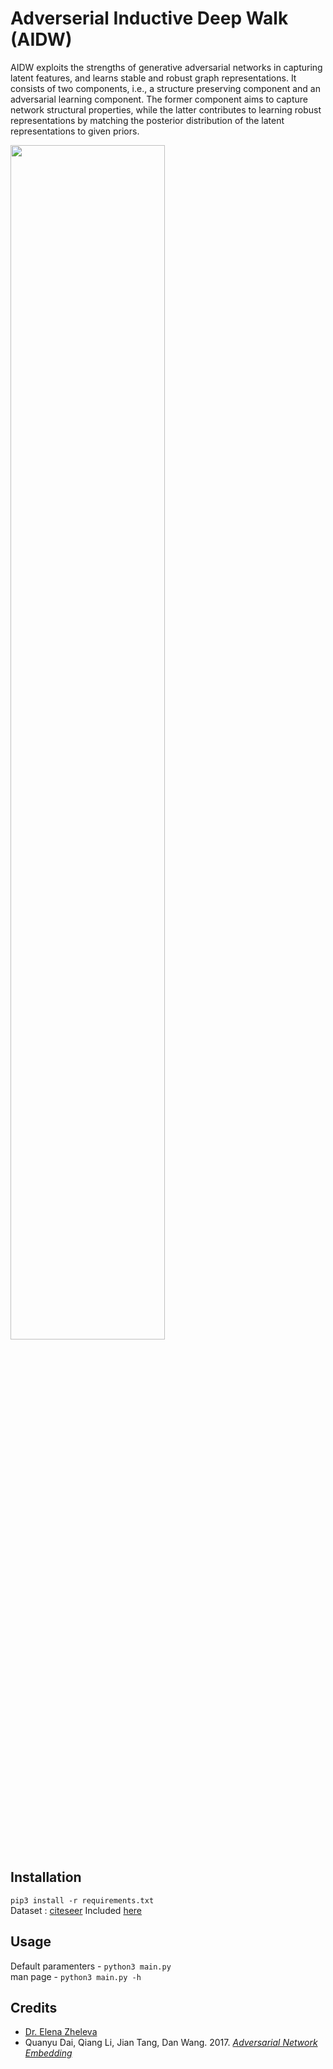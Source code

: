 # Adverserial Inductive Deep Walk (AIDW)
AIDW exploits the strengths of generative adversarial networks in capturing latent features, and learns stable and robust graph representations. It consists of two components, i.e., a structure preserving component and an adversarial learning component. The former component aims to capture network structural properties, while the latter contributes to learning robust representations by matching the posterior distribution of the latent representations to given priors.

<img src="/images/biLSTM.png" width="70%">

## Installation
`pip3 install -r requirements.txt`    
Dataset : [citeseer](http://citeseerx.ist.psu.edu/index) Included [here](ANE-Framework.jpeg)

## Usage
Default paramenters - `python3 main.py`  
man page - `python3 main.py -h`

## Credits
- [Dr. Elena Zheleva](https://www.cs.uic.edu/~elena/)
- Quanyu Dai, Qiang Li, Jian Tang, Dan Wang. 2017. [_Adversarial Network Embedding_](https://arxiv.org/pdf/1711.07838.pdf)

